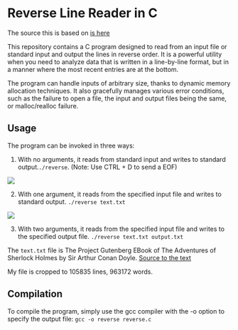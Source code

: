 # Reverse Line Reader in C

The source this is based on [is here](https://github.com/remzi-arpacidusseau/ostep-projects/tree/master/initial-reverse)

This repository contains a C program designed to read from an input file or standard input and output the lines in reverse order. It is a powerful utility when you need to analyze data that is written in a line-by-line format, but in a manner where the most recent entries are at the bottom.

The program can handle inputs of arbitrary size, thanks to dynamic memory allocation techniques. It also gracefully manages various error conditions, such as the failure to open a file, the input and output files being the same, or malloc/realloc failure.

## Usage
The program can be invoked in three ways:

1. With no arguments, it reads from standard input and writes to standard output.``./reverse``. (Note: Use CTRL + D to send a EOF)

![](https://github.com/Hpro1/KayttisSysteemiHT/blob/main/Project%201%3A%20Warmup%20to%20C%20and%20Unix%20programming/images/image1.png)

2. With one argument, it reads from the specified input file and writes to standard output. ``./reverse text.txt``

![](https://github.com/Hpro1/KayttisSysteemiHT/blob/main/Project%201%3A%20Warmup%20to%20C%20and%20Unix%20programming/images/image2.png)

3. With two arguments, it reads from the specified input file and writes to the specified output file. ``./reverse text.txt output.txt``

The ``text.txt`` file is The Project Gutenberg EBook of The Adventures of Sherlock Holmes by Sir Arthur Conan Doyle.
[Source to the text](https://norvig.com/big.txt) 

My file is cropped to 105835 lines, 963172 words. 

## Compilation

To compile the program, simply use the gcc compiler with the -o option to specify the output file: ``gcc -o reverse reverse.c``

